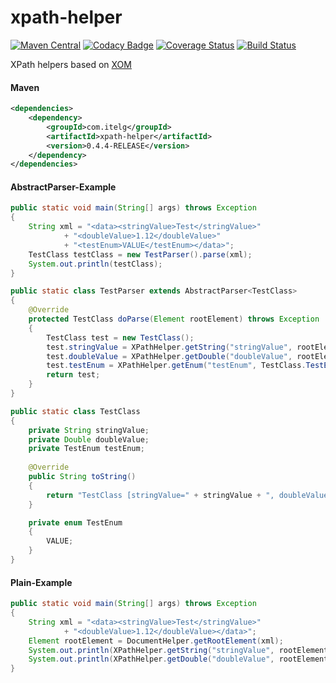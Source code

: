 xpath-helper
============

[![Maven Central](https://maven-badges.herokuapp.com/maven-central/com.itelg/xpath-helper/badge.svg)](https://maven-badges.herokuapp.com/maven-central/com.itelg/xpath-helper)
[![Codacy Badge](https://api.codacy.com/project/badge/grade/d69f266924be4b68ba7fb24cb3d49c15)](https://www.codacy.com/app/eggers-julian/xpath-helper)
[![Coverage Status](https://coveralls.io/repos/julian-eggers/xpath-helper/badge.svg)](https://coveralls.io/r/julian-eggers/xpath-helper)
[![Build Status](https://travis-ci.org/julian-eggers/xpath-helper.svg?branch=master)](https://travis-ci.org/julian-eggers/xpath-helper)

XPath helpers based on [XOM](http://www.xom.nu/ "XOM")

#### Maven
```xml
<dependencies>
	<dependency>
		<groupId>com.itelg</groupId>
		<artifactId>xpath-helper</artifactId>
		<version>0.4.4-RELEASE</version>
	</dependency>
</dependencies>
```

#### AbstractParser-Example
```java
public static void main(String[] args) throws Exception
{
	String xml = "<data><stringValue>Test</stringValue>"
			+ "<doubleValue>1.12</doubleValue>"
			+ "<testEnum>VALUE</testEnum></data>";
	TestClass testClass = new TestParser().parse(xml);
	System.out.println(testClass);
}

public static class TestParser extends AbstractParser<TestClass>
{
	@Override
	protected TestClass doParse(Element rootElement) throws Exception
	{
		TestClass test = new TestClass();
		test.stringValue = XPathHelper.getString("stringValue", rootElement);
		test.doubleValue = XPathHelper.getDouble("doubleValue", rootElement);
		test.testEnum = XPathHelper.getEnum("testEnum", TestClass.TestEnum.class, rootElement);
		return test;
	}
}

public static class TestClass
{
	private String stringValue;
	private Double doubleValue;
	private TestEnum testEnum;
	
	@Override
	public String toString()
	{
		return "TestClass [stringValue=" + stringValue + ", doubleValue=" + doubleValue + ", testEnum=" + testEnum + "]";
	}

	private enum TestEnum
	{
		VALUE;
	}
}
```

#### Plain-Example
```java
public static void main(String[] args) throws Exception
{
	String xml = "<data><stringValue>Test</stringValue>"
			+ "<doubleValue>1.12</doubleValue></data>";
	Element rootElement = DocumentHelper.getRootElement(xml);
	System.out.println(XPathHelper.getString("stringValue", rootElement));
	System.out.println(XPathHelper.getDouble("doubleValue", rootElement));
}
```
